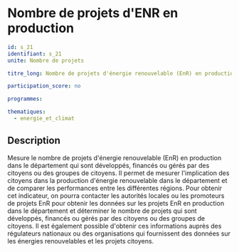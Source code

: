 # Nombre de projets d'ENR en production

```yaml
id: s_21
identifiant: s_21
unite: Nombre de projets

titre_long: Nombre de projets d'énergie renouvelable (EnR) en production

participation_score: no

programmes:

thematiques:
  - energie_et_climat
```
## Description
Mesure le nombre de projets d'énergie renouvelable (EnR) en production dans le département qui sont développés, financés ou gérés par des citoyens ou des groupes de citoyens. Il permet de mesurer l'implication des citoyens dans la production d'énergie renouvelable dans le département et de comparer les performances entre les différentes régions.
Pour obtenir cet indicateur, on pourra contacter les autorités locales ou les promoteurs de projets EnR pour obtenir les données sur les projets EnR en production dans le département et déterminer le nombre de projets qui sont développés, financés ou gérés par des citoyens ou des groupes de citoyens. Il est également possible d'obtenir ces informations auprès des régulateurs nationaux ou des organisations qui fournissent des données sur les énergies renouvelables et les projets citoyens.

